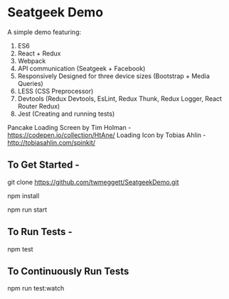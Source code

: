 # Seatgeek Demo

A simple demo featuring: 

1. ES6
2. React + Redux
3. Webpack
4. API communication (Seatgeek + Facebook)
5. Responsively Designed for three device sizes (Bootstrap + Media Queries)
6. LESS (CSS Preprocessor)
7. Devtools (Redux Devtools, EsLint, Redux Thunk, Redux Logger, React Router Redux)
8. Jest (Creating and running tests)

Pancake Loading Screen by Tim Holman - https://codepen.io/collection/HtAne/
Loading Icon by Tobias Ahlin - http://tobiasahlin.com/spinkit/

## To Get Started -

git clone https://github.com/twmeggett/SeatgeekDemo.git

npm install

npm run start


## To Run Tests -

npm test

## To Continuously Run Tests

npm run test:watch
